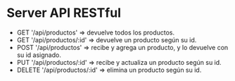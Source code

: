 # Server API RESTful

- GET '/api/productos' => devuelve todos los productos.
- GET '/api/productos/:id' => devuelve un producto según su id.
- POST '/api/productos' => recibe y agrega un producto, y lo devuelve con su id asignado.
- PUT '/api/productos/:id' => recibe y actualiza un producto según su id.
- DELETE '/api/productos/:id' => elimina un producto según su id.
